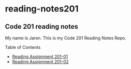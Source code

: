 # reading-notes201

## Code 201 reading notes

My name is Jaren. This is my Code 201 Reading Notes Repo.

Table of Contents

- [Reading Assignment 201-01](/class-01.md)
- [Reading Assignment 201-02](/class-02.md)
